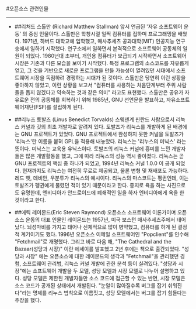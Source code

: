 #오픈소스 관련인물
******************
 * ##리처드 스톨만 (Richard Matthew Stallman)
  앞서 언급된 '자유 소프트웨어  운동' 의 중심 인물이다. 스톨만은 학창시절 일찍 컴퓨터를 접하며 프로그래밍을 배웠다. 1971년, 하버드 대학교에 입학했고, 매사추세츠 공과대학(MIT) 인공지능 연구송에서 일하기 시작했다. 연구소에서 일하면서 본격적으로 소프트웨어 공동체의 일원이 되었다. 1980년대 초부터, 개인용 컴퓨터가 보급되기 시작하면서 소프트웨어 시장은 기존과 다른 모습을 보이기 시작했다. 특정 프로그램의 소스코드를 자유롭게 얻고, 그 것을 기반으로 새로운 프로그램을 만들 가능성이 열려있던 시대에서 소프트웨어 시장을 독점하려 경쟁하는 시대가 된 것이다. 스톨만은 당연히 이런 상황을 좋아하지 않았고, 이런 상황을 보고서 "컴퓨터를 사용하는 처음단계부터 주위 사람들을 돕지 않겠다고 약속하는 것과 같은 의미" 라고도 표현했다. 스톨만은 공유가 자유로운 전의 공동체를 회복하기 위해 1985년, GNU 선언문을 발표하고,  자유소프트웨어재단(FSF)를 설립하게 된다.   
 * ##리누즈 토발즈 (Linus Benedict Torvalds)
  스웨덴계 핀란드 사람으로서 리눅스 커널과 깃의 최초 개발자로 알려져 있다. 토발즈가 리눅스를 개발하게 된 배경에는 GNU 프로젝트가 있었다. GNU 프로젝트에서 완성하지 못한 커널을 토발즈가 '리눅스'란 이름을 붙혀 GPL을 적용해 내놓았다. 리눅스는 '리누스의 미닉스' 라는 뜻이다. 미닉스는 교육용 유닉스이다. 토발즈의 리눅스 커널에 흥미를 느낀 개발자들은 많은 개발활동을 했고, 그에 따라 리눅스의 성능 역시 좋아졌다. 리눅스는 곧 GNU 프로젝트의 핵심 중 하나가 되었고, 1994년 리눅스 커널 1.0.0 이 공개 되었다. 현재까지도 리눅스는 여전히 무료로 제공되고, 물론 변형 및 재배포도 가능하다. 레드 햇, 데비안, 우분투가 리눅스의 예시이다. 리눅스의 마스코트는 펭귄인데, 이는 토발즈가 펭귄에게 물렸던 적이 있기 때문이라고 한다. 중지로 욕을 하는 사진으로도 유명한데, 엔비디아가 안드로이드에 폐쇄적인 일을 하자 엔비디아에게 욕을 한 것이라고 한다. 

 * ##에릭 레이몬드(Eric Steven Raymond)
   오픈소스 소프트웨어 이론가이며 오픈소스 운동의 대표 인물인 레이몬드는 1957년, 미국 보스턴  매사추세츠주에서 태어났다. 뇌성마비를 가지고 태어나 신체적으로 많이 병약했고, 컴퓨터를 하게 된 결정적 계기이기도 했다. 1996년 오픈소스 이메일 소프트웨어인 "Popclient"를 인수해 "Fetchmail"로 개명했다. 그리고 바로 다음 해, "The Cathedral and the Bazaar(성당과 시장)" 이란 에세이를 발표했고 2년 후에는 책으로 출간되었다. "성당과 시장" 에는 오픈소스에 대한 레이몬드의 생각과 "Fetchmail"을 관리했던 경험, 소프트웨어 관리법, 리눅스 커널 개발에 관한 분석 등이 실려있다. "성당과 시장"에는 소프트웨어 개발을 두 모델, 성당 모델과 시장 모델로 나누어 설명하고 있다. 성당 모델은 제한된 개발자들만 소스 코드에 접근할 수 있는 반면, 시장 모델은 소스 코드가 공개된 상태에서 개발된다. "눈알이 많아질수록 버그를 잡기 쉬워진다"라는 명제를 리누스 법칙으로 이름짓고, 성당 모델에서는 버그를 잡기 힘들다는 주장을 했다.  

